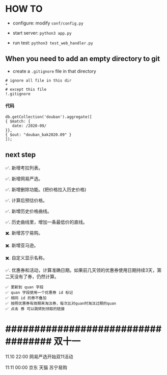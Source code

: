 

# HOW TO

- configure: modify `conf/config.py`

- start server: `python3 app.py`

- run test: `python3 test_web_handler.py`


## When you need to add an empty directory to git

+ create a `.gitignore` file in that directory

```code
# ignore all file in this dir
*
# except this file
!.gitignore

```

#### 代码

```code 迁移豆瓣数据
db.getCollection('douban').aggregate([
{ $match: {
   date: /2020-09/
}},
{ $out: "douban_bak2020.09" }
]);
```


## next step


✅. 新增考拉列表。

✅. 新增网易严选。

✅. 新增删除功能。(把价格拉入历史价格)

✅. 计算后预估价格。

✅. 新增历史价格曲线。

✅. 历史曲线里，增加一条最低价的直线。

✖️. 新增苏宁易购。

✖️. 新增亚马逊。

✖️. 自定义显示名称。

✅. 优惠券和活动，计算准确日期。如果前几天领的优惠券使用日期持续3天，第二天没有了券，仍然计算。

    ✅ 更新到 quan 字段
    ✅ quan 字段使用一个优惠券 id 标记
    ✅ 相同 id 的券不叠加
    ✅ 按照优惠券有效期来淘汰券，每次比对quan时淘汰过期的quan
    ✅ 点击 券 可以跳转到领取的链接


# ################################### 双十一 ###################################

11.10 22:00 网易严选开始双11活动

11:11 00:00 京东 天猫 苏宁易购








